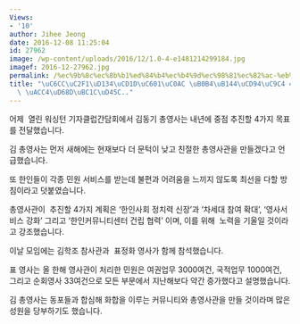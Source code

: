 ```yaml
---
Views:
- '10'
author: Jihee Jeong
date: 2016-12-08 11:25:04
id: 27962
image: /wp-content/uploads/2016/12/1.0-4-e1481214299184.jpg
imagef: 2016-12-27962.jpg
permalink: /%ec%9b%8c%ec%8b%b1%ed%84%b4%ec%b4%9d%ec%98%81%ec%82%ac-%eb%82%b4%eb%85%84%ec%b6%94%ec%a7%84-4%ea%b0%80%ec%a7%80-%ea%b3%84%ed%9a%8d%eb%b0%9c%ed%91%9c/
title: "\uC6CC\uC2F1\uD134\uCD1D\uC601\uC0AC \uB0B4\uB144\uCD94\uC9C4 4\uAC00\uC9C0\
  \ \uACC4\uD68D\uBC1C\uD45C.."
---
```


어제  열린 워싱턴 기자클럽간담회에서 김동기 총영사는 내년에 중점 추진할 4가지 목표를 전달했습니다.

김 총영사는 먼저 새해에는 현재보다 더 문턱이 낮고 친절한 총영사관을 만들겠다고 언급했습니다.

또 한인들이 각종 민원 서비스를 받는데 불편과 어려움을 느끼지 않도록 최선을 다할 방침이라고 덧붙였습니다.

총영사관이  추진할 4가지 계획은 ‘한인사회 정치력 신장’과 ‘차세대 참여 확대’, ‘영사서비스 강화’ 그리고 ‘한인커뮤니티센터 건립 협력’ 이며, 이를 위해  노력을 기울일 것이라고 강조했습니다.

이날 모임에는 김학조 참사관과  표정화 영사가 함께 참석했습니다.

표 영사는 올 한해 영사관이 처리한 민원은 여권업무 3000여건, 국적업무 1000여건, 그리고 순회영사 33여건으로 모든 부문에서 지난해보다 약간 증가했다고 설명했습니다.

김 총영사는 동포들과 합심해 화합을 이루는 커뮤니티와 총영사관을 만들 것이라며 많은 성원을 당부하기도 했습니다.